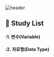![header](https://capsule-render.vercel.app/api?type=Blur&color=gradient&height=300&section=header&text=Python%20Study&fontSize=90)


  ## 👀 Study List
  #### :1. 변수(Variable)<br/>
  #### :2. 자료형(Data Type)<br/>
